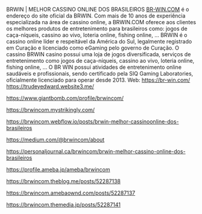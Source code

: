 BRWIN | MELHOR CASSINO ONLINE DOS BRASILEIROS
[BR-WIN.COM](https://br-win.com/) é o endereço do site oficial da BRWIN. Com mais de 10 anos de experiência especializada na área de cassino online, a BRWIN.COM oferece aos clientes os melhores produtos de entretenimento para brasileiros como: jogos de caça-níqueis, cassino ao vivo, loteria online, fishing online, …
BRWIN é o cassino online líder e respeitável da América do Sul, legalmente registrado em Curação e licenciado como eGaming pelo governo de Curação. O cassino BRWIN casino possui uma loja de jogos diversificada, serviços de entretenimento como jogos de caça-níqueis, cassino ao vivo, loteria online, fishing online, … O BR WIN possui atividades de entretenimento online saudáveis e profissionais, sendo certificado pela SIQ Gaming Laboratories, oficialmente licenciado para operar desde 2013.
Web: https://br-win.com/
https://trudeyedward.website3.me/

https://www.giantbomb.com/profile/brwincom/

https://brwincom.mystrikingly.com/

https://brwincom.webflow.io/posts/brwin-melhor-cassinoonline-dos-brasileiros

https://medium.com/@brwincom/about

https://personaljournal.ca/brwincom/brwin-melhor-cassino-online-dos-brasileiros

https://profile.ameba.jp/ameba/brwincom

https://brwincom.theblog.me/posts/52287138

https://brwincom.amebaownd.com/posts/52287137

https://brwincom.themedia.jp/posts/52287141


